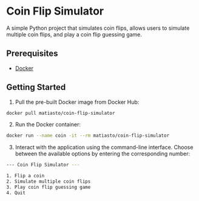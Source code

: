 # Coin Flip Simulator

A simple Python project that simulates coin flips, allows users to simulate multiple coin flips, and play a coin flip guessing game.

## Prerequisites

- [Docker](https://www.docker.com/get-started)

## Getting Started

1. Pull the pre-built Docker image from Docker Hub:
```bash
docker pull matiasto/coin-flip-simulator
```

2. Run the Docker container:
```bash
docker run --name coin -it --rm matiasto/coin-flip-simulator
```

3. Interact with the application using the command-line interface. Choose between the available options by entering the corresponding number:
```bash
--- Coin Flip Simulator ---

1. Flip a coin
2. Simulate multiple coin flips
3. Play coin flip guessing game
4. Quit
```

